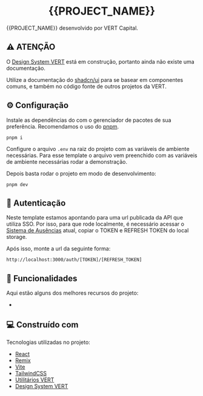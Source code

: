 <h1 align="center" id="title">{{PROJECT_NAME}}</h1>

<p id="description">{{PROJECT_NAME}} desenvolvido por VERT Capital.</p>

<h2>⚠️ ATENÇÃO</h2>

O <a href="https://www.npmjs.com/package/@vert-capital/design-system-ui">Design System VERT</a> está em construção, portanto ainda não existe uma documentação.

Utilize a documentação do <a href="https://ui.shadcn.com/">shadcn/ui</a> para se basear em componentes comuns, e também no código fonte de outros projetos da VERT.

<h2>⚙️ Configuração</h2>

Instale as dependências do com o gerenciador de pacotes de sua preferência. Recomendamos o uso do <a href="https://pnpm.io/">pnpm</a>.

<pre>
<code>pnpm i</code>
</pre>

Configure o arquivo `.env` na raiz do projeto com as variáveis de ambiente necessárias. Para esse template o arquivo vem preenchido com as variáveis de ambiente necessárias rodar a demonstração.

Depois basta rodar o projeto em modo de desenvolvimento:

<pre>
<code>pnpm dev</code>
</pre>

<h2>🔑 Autenticação</h2>

Neste template estamos apontando para uma url publicada da API que utiliza SSO. Por isso, para que rode localmente, é necessário acessar o <a href="https://ausencias.vert-capital.app/">Sistema de Ausências</a> atual, copiar o TOKEN e REFRESH TOKEN do local storage.

Após isso, monte a url da seguinte forma:

<pre>
<code>http://localhost:3000/auth/[TOKEN]/[REFRESH_TOKEN]</code>
</pre>

<h2>🧐 Funcionalidades</h2>

Aqui estão alguns dos melhores recursos do projeto:

-

<h2>💻 Construído com</h2>

Tecnologias utilizadas no projeto:

- <a href="https://react.dev/">React</a>
- <a href="https://remix.run/">Remix</a>
- <a href="https://vitejs.dev/">Vite</a>
- <a href="https://tailwindcss.com/docs/installation">TailwindCSS</a>
- <a href="https://www.npmjs.com/package/@vert-capital/common">Utilitários VERT</a>
- <a href="https://www.npmjs.com/package/@vert-capital/design-system-ui">Design System VERT</a>
